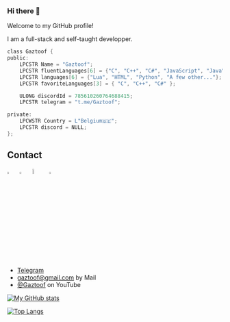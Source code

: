 ### Hi there 👋

Welcome to my GitHub profile!

I am a full-stack and self-taught developper.

```c
class Gaztoof {
public:
    LPCSTR Name = "Gaztoof";
    LPCSTR fluentLanguages[6] = {"C", "C++", "C#", "JavaScript", "Java", "Assembly"};
    LPCSTR languages[6] = {"Lua", "HTML", "Python", "A few other..."};
    LPCSTR favoriteLanguages[3] = { "C", "C++", "C#" };

    ULONG discordId = 785610260764688415;
    LPCSTR telegram = "t.me/Gaztoof";

private:
    LPCWSTR Country = L"Belgium🇧🇪";
    LPCSTR discord = NULL;
};
```

## Contact
[<img src="https://upload.wikimedia.org/wikipedia/commons/8/83/Steam_icon_logo.svg" width="3.5%"/>](https://steamcommunity.com/id/gaztoof/)  &nbsp; [<img src="https://github.com/sciencepal/sciencepal/blob/master/assets/discord-round.svg" width="3.5%"/>](https://discord.gg/FeKhAEu3gt)  &nbsp; [<img src="https://upload.wikimedia.org/wikipedia/commons/thumb/7/72/YouTube_social_white_square_%282017%29.svg/768px-YouTube_social_white_square_%282017%29.svg.png" width="5.5%"/>](https://www.youtube.com/channel/UCB7rQNzTsaoS2-I0Z4byUxA)  &nbsp; <a href="mailto:gaztoof@gmail.com"> <img src="https://img.icons8.com/fluent/48/000000/gmail.png" width="3.5%"/>
- [Telegram](https://t.me/Gaztoof)
- [gaztoof@gmail.com](./) by Mail
- [@Gaztoof](https://twitter.com/instagram) on YouTube

[![My GitHub stats](https://github-readme-stats.vercel.app/api?username=Gaztoof&show_icons=true&border_color=2e4058)](https://github.com/anuraghazra/github-readme-stats)

[![Top Langs](https://github-readme-stats.vercel.app/api/top-langs/?username=Gaztoof&layout=compact&border_color=2e4058)](https://github.com/anuraghazra/github-readme-stats)
